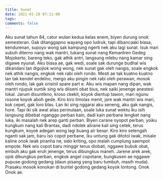```yaml
---
title: Sunat
date: 2021-01-28 07:11:00
tags:
comments: false
---
```

Aku sunat tahun 84, catur wulan kedua kelas enem, biyen durung onok semesteran. Gak ditanggapno wayang opo ludruk, tapi dibancaaki biasa, kendurenan, supoyo wong sak kampung ngerti nek aku lagi sunat. Isuk mari subuh diterno nang wak mantri, tukang sunat nang Kemantren Gedeg Mojokerto, bareng teko, gak athik antri, langsung mlebu nang kamar sing digawe nyunat.
Aku biasa ae, gak wedi, soale sak durunge budhal wis dikandani lan digojlok wong wong, nek sunat gak oleh nangis, soale engkok nek athik nangis, engkok nek rabi oleh rondo. Mesti ae tak kuatno kuatno lan tak kendel endelno, mergo aku pingin nek rabi oleh perawan, mosok oleh rondo, lak gak orisinil spare part e.
Aku wis mapan nang dipan, wak mantri njupuk suntik sing wis diiseni obat bius, nek saiki jenenge anestesi lokal. Jarum disuntikno, kroso ckekit, koyok  dientup tawon, mari ngunu rosone koyok aboh gede. Kiro kiro limolas menit, jare wak mantri wis mari, kok cepet, gak loro blas. Lan iki sing nggarai aku seneng, aku gak nangis, hore.
Tapi iki sik awal alias permulaan, soale luka sunat wektu iku isih langsung dibebat nganggo perban kain, dadi kain perbane lengket nang luka, iki masalah nek arep ganti perban.
Biyen carane nyopot perban, yoiku kungkum nang kali Brantas, dadi ndolek alirane kali sing cetek, terus kungkum, koyok adegan wong lagi buang air besar. Kiro kiro setengah nganti sak jam, baru iso copot perbane, iku untung gak ditotol iwak, misale kaline onok iwak piranha ne, sido kriting, opo malah cumplung saempot  empote.
Nek wis copot baru minggir terus diobati, nggawe bubuk obat, embuh aku gak eruh jenenge, terus dibungkus maneh. Jarene arek arek, ojok dibungkus perban, engkok angel copotane, bungkusen ae nggawe pupuse godong gedang (daun pisang yang baru tumbuh, masih muda).
Prasaku mosok konokan di buntel godong gedang koyok lontong.
Onok Onok ae.
